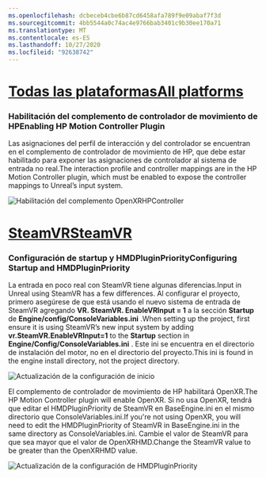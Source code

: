 ```yaml
---
ms.openlocfilehash: dcbeceb4cbe6b87cd6458afa789f9e09abaf7f3d
ms.sourcegitcommit: 4bb5544a0c74ac4e9766bab3401c9b30ee170a71
ms.translationtype: MT
ms.contentlocale: es-ES
ms.lasthandoff: 10/27/2020
ms.locfileid: "92638742"
---
```

# <a name="all-platforms"></a>[<span data-ttu-id="5d598-101">Todas las plataformas</span><span class="sxs-lookup"><span data-stu-id="5d598-101">All platforms</span></span>](#tab/all)

### <a name="enabling-hp-motion-controller-plugin"></a><span data-ttu-id="5d598-102">Habilitación del complemento de controlador de movimiento de HP</span><span class="sxs-lookup"><span data-stu-id="5d598-102">Enabling HP Motion Controller Plugin</span></span> 

<span data-ttu-id="5d598-103">Las asignaciones del perfil de interacción y del controlador se encuentran en el complemento de controlador de movimiento de HP, que debe estar habilitado para exponer las asignaciones de controlador al sistema de entrada no real.</span><span class="sxs-lookup"><span data-stu-id="5d598-103">The interaction profile and controller mappings are in the HP Motion Controller plugin, which must be enabled to expose the controller mappings to Unreal’s input system.</span></span>

![Habilitación del complemento OpenXRHPController](../images/reverb-g2-img-01.png)

# <a name="steamvr"></a>[<span data-ttu-id="5d598-105">SteamVR</span><span class="sxs-lookup"><span data-stu-id="5d598-105">SteamVR</span></span>](#tab/steamvr)

### <a name="configuring-startup-and-hmdpluginpriority"></a><span data-ttu-id="5d598-106">Configuración de startup y HMDPluginPriority</span><span class="sxs-lookup"><span data-stu-id="5d598-106">Configuring Startup and HMDPluginPriority</span></span>

<span data-ttu-id="5d598-107">La entrada en poco real con SteamVR tiene algunas diferencias.</span><span class="sxs-lookup"><span data-stu-id="5d598-107">Input in Unreal using SteamVR has a few differences.</span></span>  <span data-ttu-id="5d598-108">Al configurar el proyecto, primero asegúrese de que está usando el nuevo sistema de entrada de SteamVR agregando **VR. SteamVR. EnableVRInput = 1** a la sección **Startup** de **Engine/config/ConsoleVariables.ini** .</span><span class="sxs-lookup"><span data-stu-id="5d598-108">When setting up the project, first ensure it is using SteamVR’s new input system by adding **vr.SteamVR.EnableVRInput=1** to the **Startup** section in **Engine/Config/ConsoleVariables.ini** .</span></span>  <span data-ttu-id="5d598-109">Este ini se encuentra en el directorio de instalación del motor, no en el directorio del proyecto.</span><span class="sxs-lookup"><span data-stu-id="5d598-109">This ini is found in the engine install directory, not the project directory.</span></span>

![Actualización de la configuración de inicio](../images/reverb-g2-img-07.png)

<span data-ttu-id="5d598-111">El complemento de controlador de movimiento de HP habilitará OpenXR.</span><span class="sxs-lookup"><span data-stu-id="5d598-111">The HP Motion Controller plugin will enable OpenXR.</span></span>  <span data-ttu-id="5d598-112">Si no usa OpenXR, tendrá que editar el HMDPluginPriority de SteamVR en BaseEngine.ini en el mismo directorio que ConsoleVariables.ini.</span><span class="sxs-lookup"><span data-stu-id="5d598-112">If you're not using OpenXR, you will need to edit the HMDPluginPriority of SteamVR in BaseEngine.ini in the same directory as ConsoleVariables.ini.</span></span>  <span data-ttu-id="5d598-113">Cambie el valor de SteamVR para que sea mayor que el valor de OpenXRHMD.</span><span class="sxs-lookup"><span data-stu-id="5d598-113">Change the SteamVR value to be greater than the OpenXRHMD value.</span></span>

![Actualización de la configuración de HMDPluginPriority](../images/reverb-g2-img-08.png)


